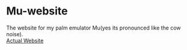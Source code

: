 # Mu-website

The website for my palm emulator Mu(yes its pronounced like the cow noise).  
[Actual Website](https://meepingsnesroms.github.io)
